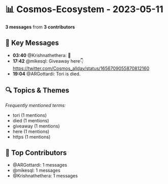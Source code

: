 # 📊 Cosmos-Ecosystem - 2023-05-11
**3 messages** from **3 contributors**

## 💬 Key Messages
- **03:40** @Krishnathethera: 🤚
- **17:42** @mikesql: Giveaway here👇https://twitter.com/Cosmos_allday/status/1656709055870812160
- **19:04** @ARGottardi: Tori is died.

## 🔍 Topics & Themes
*Frequently mentioned terms:*
- tori (1 mentions)
- died (1 mentions)
- giveaway (1 mentions)
- here (1 mentions)
- https (1 mentions)

## 👥 Top Contributors
- @ARGottardi: 1 messages
- @mikesql: 1 messages
- @Krishnathethera: 1 messages